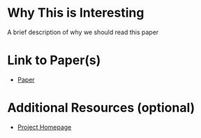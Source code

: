 # Why This is Interesting
A brief description of why we should read this paper

# Link to Paper(s)
* [Paper](link)

# Additional Resources (optional)
* [Project Homepage](www.team.crypto)
